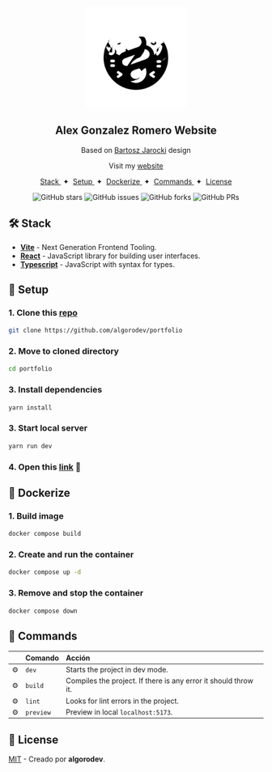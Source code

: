 <div align="center">
    <img width="200" src="public/logo.webp">
    <h2>Alex Gonzalez Romero Website</h2>
    <p>Based on <a href="https://github.com/BartoszJarocki/cv">Bartosz Jarocki</a> design</p>
    <p>Visit my <a href="https://algorodev.com">website</a></p>
</div>

<div align="center">
    <a href="#🛠️-stack">
        Stack
    </a>
    <span>&nbsp;✦&nbsp;</span>
    <a href="#🚀-setup">
        Setup
    </a>
    <span>&nbsp;✦&nbsp;</span>
    <a href="#🚀-dockerize">
        Dockerize
    </a>
    <span>&nbsp;✦&nbsp;</span>
    <a href="#🧞-commands">
        Commands
    </a>
    <span>&nbsp;✦&nbsp;</span>
    <a href="#🔑-license">
        License
    </a>
</div>

<div align="center">

![GitHub stars](https://img.shields.io/github/stars/algorodev/portfolio)
![GitHub issues](https://img.shields.io/github/issues/algorodev/portfolio)
![GitHub forks](https://img.shields.io/github/forks/algorodev/portfolio)
![GitHub PRs](https://img.shields.io/github/issues-pr/algorodev/portfolio)

</div>

## 🛠️ Stack

- [**Vite**](https://vitejs.dev/) - Next Generation Frontend Tooling.
- [**React**](https://react.dev/) - JavaScript library for building user interfaces.
- [**Typescript**](https://www.typescriptlang.org/) - JavaScript with syntax for types.

## 🚀 Setup

### 1. Clone this [repo](https://github.com/algorodev/portfolio)

```bash
git clone https://github.com/algorodev/portfolio
```

### 2. Move to cloned directory

```bash
cd portfolio
```

### 3. Install dependencies

```bash
yarn install
```

### 3. Start local server

```bash
yarn run dev
```

### 4. Open this [link](http://localhost:5173/)  🚀

## 🚀 Dockerize

### 1. Build image

```bash
docker compose build
```

### 2. Create and run the container

```bash
docker compose up -d
```

### 3. Remove and stop the container

```bash
docker compose down
```

## 🧞 Commands

|    | Comando   | Acción                                                          |
|:---|:----------|:----------------------------------------------------------------|
| ⚙️ | `dev`     | Starts the project in dev mode.                                 |
| ⚙️ | `build`   | Compiles the project. If there is any error it should throw it. |
| ⚙️ | `lint`    | Looks for lint errors in the project.                           |
| ⚙️ | `preview` | Preview in local `localhost:5173`.                              |

## 🔑 License

[MIT](LICENSE.txt) - Creado por **algorodev**.